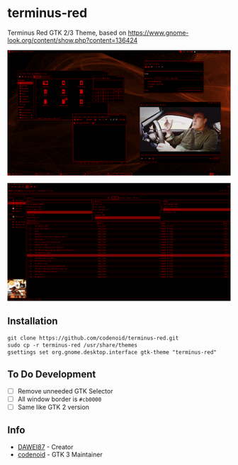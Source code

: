# terminus-red
Terminus Red GTK 2/3 Theme, based on https://www.gnome-look.org/content/show.php?content=136424

![GTK 2 Theme](https://raw.githubusercontent.com/codenoid/terminus-red/master/screenshot.png)

![GTK 2 Theme](https://raw.githubusercontent.com/codenoid/terminus-red/master/screenshot2.png)

## Installation

```shell
git clone https://github.com/codenoid/terminus-red.git
sudo cp -r terminus-red /usr/share/themes
gsettings set org.gnome.desktop.interface gtk-theme "terminus-red"
```

## To Do Development

- [ ] Remove unneeded GTK Selector
- [ ] All window border is `#cb0000`
- [ ] Same like GTK 2 version

## Info

* [DAWEI87](http://opendesktop.org/member/129897/) - Creator
* [codenoid](https://github.com/codenoid) - GTK 3 Maintainer
